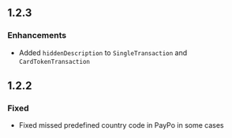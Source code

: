 ## 1.2.3

### Enhancements

- Added `hiddenDescription` to `SingleTransaction` and `CardTokenTransaction`

## 1.2.2

### Fixed

- Fixed missed predefined country code in PayPo in some cases

